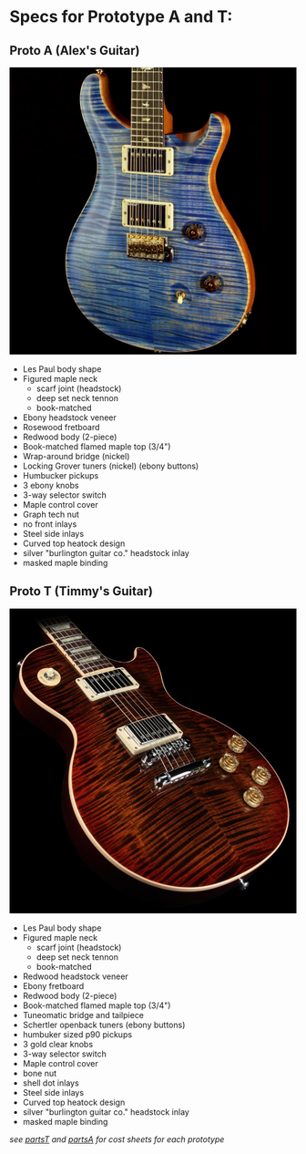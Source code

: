 # Specs for Prototype A and T:



## Proto A (Alex's Guitar)

![](Pictures/blue.png)

* Les Paul body shape
* Figured maple neck
  * scarf joint (headstock)
  * deep set neck tennon
  * book-matched 
* Ebony headstock veneer 
* Rosewood fretboard 
* Redwood body (2-piece)
* Book-matched flamed maple top (3/4")
* Wrap-around bridge (nickel)
* Locking Grover tuners (nickel) (ebony buttons)
* Humbucker pickups
* 3 ebony knobs
* 3-way selector switch
* Maple control cover
* Graph tech nut
* no front inlays
* Steel side inlays
* Curved top heatock design
* silver "burlington guitar co." headstock inlay
* masked maple binding


## Proto T (Timmy's Guitar)

![](Pictures/red.png)

* Les Paul body shape
* Figured maple neck
  - scarf joint (headstock)
  - deep set neck tennon
  - book-matched 
* Redwood headstock veneer 
* Ebony fretboard 
* Redwood body (2-piece)
* Book-matched flamed maple top (3/4")
* Tuneomatic bridge and tailpiece
* Schertler openback tuners (ebony buttons)
* humbuker sized p90 pickups
* 3 gold clear knobs
* 3-way selector switch
* Maple control cover
* bone nut
* shell dot inlays
* Steel side inlays
* Curved top heatock design
* silver "burlington guitar co." headstock inlay
* masked maple binding



*see [partsT](https://docs.google.com/spreadsheets/d/1fSrajplSy6oDD4zCR4VKd3Lo7ZGdLUrd5zBzoPi8kDE/edit#gid=1355856357) and [partsA](https://docs.google.com/spreadsheets/d/1T4hpGZQHsxlhLzsD4R4DBPOLloXD6w-qBgPYmxATu78/edit#gid=886027588) for cost sheets for each prototype*

